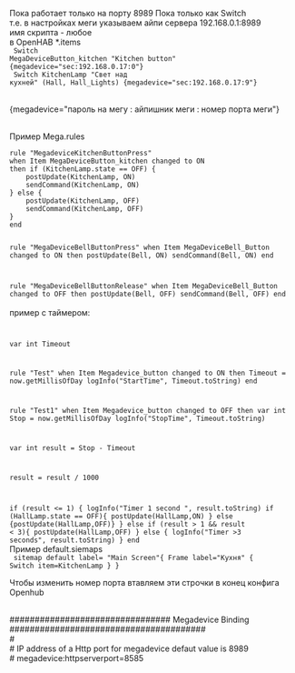 Пока работает только на порту 8989
Пока только как Switch
<br>
т.е. в настройках меги указываем айпи сервера 192.168.0.1:8989
<br>
имя скрипта - любое
<br>
в OpenHAB *.items <br>
<code>
Switch MegaDeviceButton_kitchen 	"Kitchen button" {megadevice="sec:192.168.0.17:0"}<br>
Switch KitchenLamp "Свет над кухней" (Hall, Hall_Lights) {megadevice="sec:192.168.0.17:9"}<br>
</code>
<br>
{megadevice="пароль на мегу : айпишник меги : номер порта меги"}

<br>
Пример Mega.rules <br>
<code>
rule "MegadeviceKitchenButtonPress"
when Item MegaDeviceButton_kitchen changed to ON
then if (KitchenLamp.state == OFF) {
	postUpdate(KitchenLamp, ON)
	sendCommand(KitchenLamp, ON)
} else {
	postUpdate(KitchenLamp, OFF)
	sendCommand(KitchenLamp, OFF)
}
end

rule "MegaDeviceBellButtonPress"
when Item MegaDeviceBell_Button changed to ON
then
	postUpdate(Bell, ON)
	sendCommand(Bell, ON)
end

rule "MegaDeviceBellButtonRelease"
when Item MegaDeviceBell_Button changed to OFF
then
	postUpdate(Bell, OFF)
	sendCommand(Bell, OFF)
end
</code>
<br>
пример с таймером: <br>
<code>

var int Timeout

rule "Test"
when Item Megadevice_button changed to ON then
 Timeout = now.getMillisOfDay
 logInfo("StartTime", Timeout.toString)
end

rule "Test1"
when Item Megadevice_button changed to OFF then
var int Stop = now.getMillisOfDay
 logInfo("StopTime", Timeout.toString)
 
 var int result = Stop - Timeout
 
 result = result / 1000
 
 if (result <= 1) {
 	logInfo("Timer 1 second ", result.toString)
 	 if (HallLamp.state == OFF){ postUpdate(HallLamp,ON) } else {postUpdate(HallLamp,OFF)}
 	}
 	else if (result > 1 && result < 3){
 		postUpdate(HallLamp,OFF)
 	} else {
 		logInfo("Timer >3 seconds", result.toString)
 	}
end
</code>
<br>
Пример default.siemaps
<br>
<code>
sitemap default label= "Main Screen"{
	Frame label="Кухня" {
		Switch item=KitchenLamp
	}
}
</code>

Чтобы изменить номер порта втавляем эти строчки в конец конфига Openhub <br>

<br>
################################ Megadevice Binding ####################################### <br>
#<br>
# IP address of a Http port for megadevice defaut value is 8989 <br>
# megadevice:httpserverport=8585 <br>


